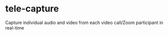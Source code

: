 # tele-capture
Capture individual audio and video from each video call/Zoom participant in real-time
